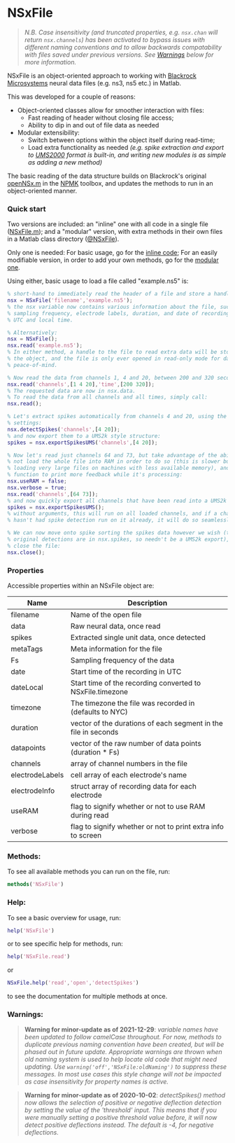 # NSxFile

>_N.B. Case insensitivity (and truncated properties, e.g. ```nsx.chan``` will return ```nsx.channels```) has been activated to bypass issues with different naming conventions and to allow backwards compatability with files saved under previous versions. See [Warnings](#warnings) below for more information._

NSxFile is an object-oriented approach to working with [Blackrock Microsystems](https://www.blackrockmicro.com) neural data files (e.g. ns3, ns5 etc.) in Matlab.

This was developed for a couple of reasons:
* Object-oriented classes allow for smoother interaction with files:
  - Fast reading of header without closing file access;
  - Ability to dip in and out of file data as needed
* Modular extensibility:
  - Switch between options within the object itself during read-time;
  - Load extra functionality as needed _(e.g. spike extraction and export to [UMS2000](https://github.com/danamics/UMS2K) format is built-in, and writing new modules is as simple as adding a new method)_

The basic reading of the data structure builds on Blackrock's original [openNSx.m](https://github.com/BlackrockMicrosystems/NPMK/blob/master/NPMK/openNSx.m) in the [NPMK](https://github.com/BlackrockMicrosystems/NPMK) toolbox, and updates the methods to run in an object-oriented manner.

### Quick start

Two versions are included: an "inline" one with all code in a single file ([NSxFile.m](NSxFile.m)); and a "modular" version, with extra methods in their own files in a Matlab class directory ([@NSxFile](Modular%20Version/%40NSxFile)).

Only one is needed:
For basic usage, go for the [inline code](NSxFile.m);
For an easily modifiable version, in order to add your own methods, go for the [modular one](Modular%20Version/%40NSxFile).

Using either, basic usage to load a file called "example.ns5" is:
```Matlab
% short-hand to immediately read the header of a file and store a handle to it:
nsx = NSxFile('filename','example.ns5');
% the nsx variable now contains various information about the file, such as the
% sampling frequency, electrode labels, duration, and date of recording, both in
% UTC and local time.

% Alternatively:
nsx = NSxFile();
nsx.read('example.ns5');
% In either method, a handle to the file to read extra data will be stored in
% the object, and the file is only ever opened in read-only mode for data
% peace-of-mind.

% Now read the data from channels 1, 4 and 20, between 200 and 320 seconds:
nsx.read('channels',[1 4 20],'time',[200 320]);
% The requested data are now in nsx.data.
% To read the data from all channels and all times, simply call:
nsx.read();

% Let's extract spikes automatically from channels 4 and 20, using the default
% settings:
nsx.detectSpikes('channels',[4 20]);
% and now export them to a UMS2k style structure:
spikes = nsx.exportSpikesUMS('channels',[4 20]);

% Now let's read just channels 64 and 73, but take advantage of the ability to
% not load the whole file into RAM in order to do so (this is slower but enables
% loading very large files on machines with less available memory), and tell the
% function to print more feedback while it's processing:
nsx.useRAM = false;
nsx.verbose = true;
nsx.read('channels',[64 73]);
% and now quickly export all channels that have been read into a UMS2k structure:
spikes = nsx.exportSpikesUMS();
% without arguments, this will run on all loaded channels, and if a channel
% hasn't had spike detection run on it already, it will do so seamlessly now.

% We can now move onto spike sorting the spikes data however we wish (the
% original detections are in nsx.spikes, so needn't be a UMS2k export), so let's
% close the file:
nsx.close();
```

### Properties

Accessible properties within an NSxFile object are:

| Name | Description |
| ------ | ------ |
| filename | Name of the open file |
| data | Raw neural data, once read |
| spikes | Extracted single unit data, once detected |
| metaTags | Meta information for the file |
| Fs | Sampling frequency of the data |
| date | Start time of the recording in UTC |
| dateLocal | Start time of the recording converted to NSxFile.timezone |
| timezone | The timezone the file was recorded in (defaults to NYC) |
| duration | vector of the durations of each segment in the file in seconds |
| datapoints | vector of the raw number of data points (duration * Fs) |
| channels | array of channel numbers in the file |
| electrodeLabels | cell array of each electrode's name |
| electrodeInfo | struct array of recording data for each electrode |
| useRAM | flag to signify whether or not to use RAM during read |
| verbose | flag to signify whether or not to print extra info to screen |

### Methods:

To see all available methods you can run on the file, run:

``` Matlab
methods('NSxFile')
```

### Help:

To see a basic overview for usage, run:
``` Matlab
help('NSxFile')
```
or to see specific help for methods, run:
``` Matlab
help('NSxFile.read')
```
or
``` Matlab
NSxFile.help('read','open','detectSpikes')
```
to see the documentation for multiple methods at once.

### Warnings:

>__Warning for minor-update as of 2021-12-29__: _variable names have been updated to follow camelCase throughout. For now, methods to duplicate previous naming convention have been created, but will be phased out in future update. Appropriate warnings are thrown when old naming system is used to help locate old code that might need updating. Use ```warning('off','NSxFile:oldNaming')``` to suppress these messages. In most use cases this style change will not be impacted as case insensitivity for property names is active._

>__Warning for minor-update as of 2020-10-02__: _detectSpikes() method now allows the selection of positive or negative deflection detection by setting the value of the 'threshold' input. This means that if you were manually setting a positive threshold value before, it will now detect positive deflections instead. The default is -4, for negative deflections._

